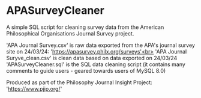# APASurveyCleaner
A simple SQL script for cleaning survey data from the American Philosophical Organisations Journal Survey project.<be>

'APA Journal Survey.csv' is raw data exported from the APA's journal survey site on 24/03/24: 'https://apasurvey.philx.org/surveys'<br>
'APA Journal Suryve_clean.csv' is clean data based on data exported on 24/03/24<br>
'APASurveyCleaner.sql' is the SQL data cleaning script (it contains many comments to guide users - geared towards users of MySQL 8.0)<br>

Produced as part of the Philosophy Journal Insight Project: 'https://www.pjip.org/'
